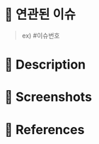 <!--
name: PR template
title: "[Prefix/#ISSUE_NUMBER] description"
labels: ''
assignees: ''
-->

# 🍰 연관된 이슈
> ex) #이슈번호
> 
# 🥐 Description

<!-- 작업 내용에 대해 설명해주세요. -->

# 🍿 Screenshots


# 🍳 References
